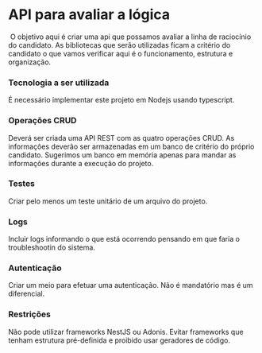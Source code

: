 # API para avaliar a lógica <OmniChat>
​
O objetivo aqui é criar uma api que possamos avaliar a linha de raciocínio do candidato. As bibliotecas que serão utilizadas ficam a critério do candidato o que vamos verificar aqui é o funcionamento, estrutura e organização.
​
### Tecnologia a ser utilizada
É necessário implementar este projeto em Nodejs usando typescript. 
​
### Operações CRUD
Deverá ser criada uma API REST com as quatro operações CRUD. As informações deverão ser armazenadas em um banco de critério do próprio candidato. Sugerimos um banco em memória apenas para mandar as informações durante a execução do projeto.
​
### Testes
Criar pelo menos um teste unitário de um arquivo do projeto.
​
### Logs
Incluir logs informando o que está ocorrendo pensando em que faria o troubleshootin do sistema.
​
### Autenticação
Criar um meio para efetuar uma autenticação. Não é mandatório mas é um diferencial.

### Restrições
Não pode utilizar frameworks NestJS ou Adonis. Evitar frameworks que tenham estrutura pré-definida e proibido usar geradores de código.
